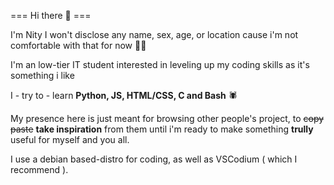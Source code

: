 === Hi there 👋 === 

I'm Nity 
I won't disclose any name, sex, age, or location cause i'm not comfortable with that for now 🤷‍♀️

I'm an low-tier IT student interested in leveling up my coding skills as it's something i like  

I - try to - learn __Python, JS, HTML/CSS, C and Bash__ 🕷

My presence here is just meant for browsing other people's project, to ~~copy paste~~ __take inspiration__ from them until i'm ready to make something __trully__ useful for myself and you all. 

I use a debian based-distro for coding, as well as VSCodium ( which I recommend ).
